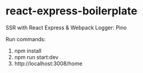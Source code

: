 # react-express-boilerplate
SSR with React Express & Webpack
Logger: Pino

Run commands:
1. npm install
2. npm run start:dev
3. http://localhost:3008/home
